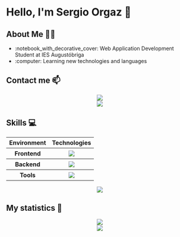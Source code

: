 # Hello, I'm Sergio Orgaz 👋
## About Me :technologist:
<ul>
  <li>:notebook_with_decorative_cover: Web Application Development Student at IES Augustóbriga</li>
  <li>:computer: Learning new technologies and languages</li>
</ul>

## Contact me 📫
<div align="center">
  <a href="mailto:sorgazb@gmail.com">
    <img src="https://img.shields.io/badge/Gmail-D14836?style=for-the-badge&logo=gmail&logoColor=white">
  </a>
</div>
<div align="center">
  <a href="https://www.linkedin.com/in/sergio-orgaz-bravo-3b488a302/">
    <img src="https://img.shields.io/badge/LinkedIn-0077B5?style=for-the-badge&logo=linkedin&logoColor=white">
  </a>
</div>

## Skills :computer:

<div align="center">
  <table>
    <tr>
      <th>Environment</th>
      <th>Technologies</th>
    </tr>
    <tr>
      <th>Frontend</th>
    <th>
      <img src="https://skillicons.dev/icons?i=html,css,js,bootstrap"/>
    </th>
    </tr>
    <tr>
      <th>Backend</th>
      <th>
        <img src="https://skillicons.dev/icons?i=cpp,java,php,nodejs,golang">
      </th>
    </tr>
    <tr>
      <th>Tools</th>
      <th>
        <img src="https://skillicons.dev/icons?i=eclipse,vscode,git,github,linux,idea,spring">
      </th>
    </tr>
  </table>

  
  <a href="https://skillicons.dev">
    <img src="https://skillicons.dev/icons?i=cpp,java,html,css,mysql,eclipse,vscode,git,github,linux,htmx,powershell,js,nodejs,git,github,eclipse,vscode,linux,bootstrap,golang,mongodb,idea,maven,spring,php"/>
  </a>
</div>

## My statistics :medal_sports:
<div align="center">
<img src="https://github-readme-stats.vercel.app/api/top-langs?username=sorgazb&show_icons=true&locale=en&layout=compact&line_height=20&theme=react"/>
</div>
<div align="center">
<img src="https://github-readme-stats.vercel.app/api?username=sorgazb&theme=react&rank_icon=github"/>
</div>


